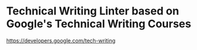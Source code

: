 # Technical Writing Linter based on Google's Technical Writing Courses

https://developers.google.com/tech-writing
